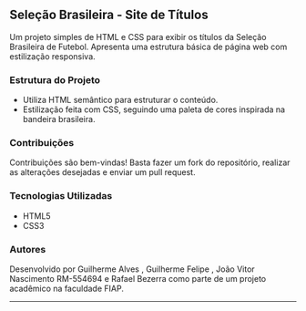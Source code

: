

## Seleção Brasileira - Site de Títulos 

Um projeto simples de HTML e CSS para exibir os títulos da Seleção Brasileira de Futebol. Apresenta uma estrutura básica de página web com estilização responsiva.

### Estrutura do Projeto

- Utiliza HTML semântico para estruturar o conteúdo.
- Estilização feita com CSS, seguindo uma paleta de cores inspirada na bandeira brasileira.

### Contribuições

Contribuições são bem-vindas! Basta fazer um fork do repositório, realizar as alterações desejadas e enviar um pull request.

### Tecnologias Utilizadas

- HTML5
- CSS3

### Autores

Desenvolvido por Guilherme Alves , Guilherme Felipe , João Vitor Nascimento RM-554694 e Rafael Bezerra como parte de um projeto acadêmico na faculdade FIAP.

---
